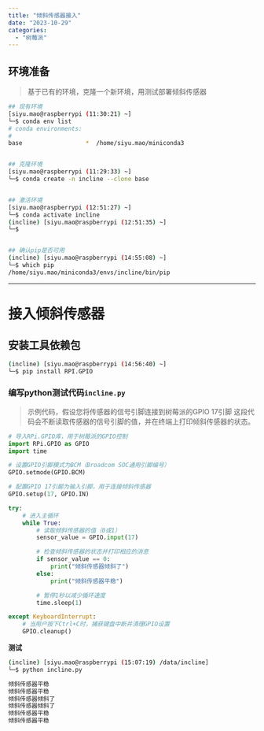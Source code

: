 ```yaml
---
title: "倾斜传感器接入"
date: "2023-10-29"
categories: 
  - "树莓派"
---
```


## 环境准备

> 基于已有的环境，克隆一个新环境，用测试部署倾斜传感器

```bash
## 现有环境
[siyu.mao@raspberrypi (11:30:21) ~]
└─$ conda env list
# conda environments:
#
base                  *  /home/siyu.mao/miniconda3


## 克隆环境
[siyu.mao@raspberrypi (11:29:33) ~]
└─$ conda create -n incline --clone base


## 激活环境
[siyu.mao@raspberrypi (12:51:27) ~]
└─$ conda activate incline
(incline) [siyu.mao@raspberrypi (12:51:35) ~]
└─$


## 确认pip是否可用
(incline) [siyu.mao@raspberrypi (14:55:08) ~]
└─$ which pip
/home/siyu.mao/miniconda3/envs/incline/bin/pip


```

* * *

# 接入倾斜传感器

## 安装工具依赖包

```bash
(incline) [siyu.mao@raspberrypi (14:56:40) ~]
└─$ pip install RPI.GPIO

```

### 编写python测试代码`incline.py`

> 示例代码，假设您将传感器的信号引脚连接到树莓派的GPIO 17引脚 这段代码会不断读取传感器的信号引脚的值，并在终端上打印倾斜传感器的状态。

```python
# 导入RPi.GPIO库，用于树莓派的GPIO控制
import RPi.GPIO as GPIO
import time

# 设置GPIO引脚模式为BCM（Broadcom SOC通用引脚编号）
GPIO.setmode(GPIO.BCM)

# 配置GPIO 17引脚为输入引脚，用于连接倾斜传感器
GPIO.setup(17, GPIO.IN)

try:
    # 进入主循环
    while True:
        # 读取倾斜传感器的值（0或1）
        sensor_value = GPIO.input(17)

        # 检查倾斜传感器的状态并打印相应的消息
        if sensor_value == 0:
            print("倾斜传感器倾斜了")
        else:
            print("倾斜传感器平稳")

        # 暂停1秒以减少循环速度
        time.sleep(1)

except KeyboardInterrupt:
    # 当用户按下Ctrl+C时，捕获键盘中断并清理GPIO设置
    GPIO.cleanup()

```

**测试**

```bash
(incline) [siyu.mao@raspberrypi (15:07:19) /data/incline]
└─$ python incline.py

倾斜传感器平稳
倾斜传感器平稳
倾斜传感器倾斜了
倾斜传感器倾斜了
倾斜传感器平稳
倾斜传感器平稳

```
